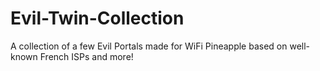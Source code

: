 # Evil-Twin-Collection
A collection of a few Evil Portals made for WiFi Pineapple based on well-known French ISPs and more!
